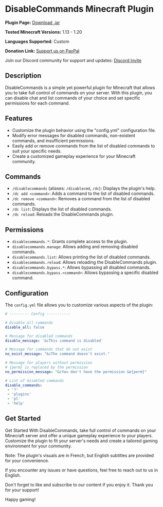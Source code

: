 # DisableCommands Minecraft Plugin

**Plugin Page:** [Download .jar](https://www.spigotmc.org/resources/disablecommands-1-13-x-1-20-x.110823/)

**Tested Minecraft Versions:** 1.13 - 1.20

**Languages Supported:** Custom

**Donation Link:** [Support us on PayPal](https://www.paypal.com/donate/?hosted_button_id=J4Y27JYWLYLBG)

Join our Discord community for support and updates: [Discord Invite](https://discord.com/invite/Xf3PjwXzKg)

## Description

DisableCommands is a simple yet powerful plugin for Minecraft that allows you to take full control of commands on your server. With this plugin, you can disable chat and list commands of your choice and set specific permissions for each command.

## Features

- Customize the plugin behavior using the "config.yml" configuration file.
- Modify error messages for disabled commands, non-existent commands, and insufficient permissions.
- Easily add or remove commands from the list of disabled commands to suit your specific needs.
- Create a customized gameplay experience for your Minecraft community.

## Commands

- `/disablecommands` (aliases: `/disablecmd`, `/dc`): Displays the plugin's help.
- `/dc add <command>`: Adds a command to the list of disabled commands.
- `/dc remove <command>`: Removes a command from the list of disabled commands.
- `/dc list`: Displays the list of disabled commands.
- `/dc reload`: Reloads the DisableCommands plugin.

## Permissions

- `disablecommands.*`: Grants complete access to the plugin.
- `disablecommands.manage`: Allows adding and removing disabled commands.
- `disablecommands.list`: Allows printing the list of disabled commands.
- `disablecommands.reload`: Allows reloading the DisableCommands plugin.
- `disablecommands.bypass.*`: Allows bypassing all disabled commands.
- `disablecommands.bypass.<command>`: Allows bypassing a specific disabled command.

## Configuration

The `config.yml` file allows you to customize various aspects of the plugin:

```yaml
# --------- Config -----------

# Disable all commands
disable_all: false

# Message for disabled commands
disable_message: '&cThis command is disabled'

# Message for commands that do not exist
no_exist_message: "&cThe command doesn't exist."

# Message for players without permission
# {perm} is replaced by the permission
no_permission_message: "&cYou don't have the permission &e{perm}"

# List of disabled commands
disable_commands:
 - '?'
 - 'plugins'
 - 'pl'
 - 'help'
```
## Get Started

Get Started
With DisableCommands, take full control of commands on your Minecraft server and offer a unique gameplay experience to your players. Customize the plugin to fit your server's needs and create a tailored gaming environment for your community.

Note: The plugin's visuals are in French, but English subtitles are provided for your convenience.

If you encounter any issues or have questions, feel free to reach out to us in English.

Don't forget to like and subscribe to our content if you enjoy it. Thank you for your support!

Happy gaming!
